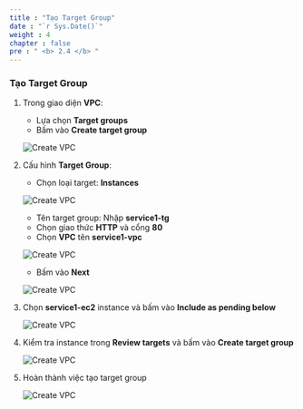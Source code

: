 ```yaml
---
title : "Tạo Target Group"
date : "`r Sys.Date()`"
weight : 4
chapter : false
pre : " <b> 2.4 </b> "
---
```


### Tạo Target Group

1. Trong giao diện **VPC**:
    - Lựa chọn **Target groups**
    - Bấm vào **Create target group**

    ![Create VPC](/images/2/2.4-targetgroup/0001-createtargetgroup.PNG?featherlight=false&width=90pc)

2. Cấu hình **Target Group**:
    - Chọn loại target: **Instances**

    ![Create VPC](/images/2/2.4-targetgroup/0002-createtargetgroup.PNG?featherlight=false&width=90pc)

    - Tên target group: Nhập **service1-tg**
    - Chọn giao thức **HTTP** và cổng **80**
    - Chọn **VPC** tên **service1-vpc**

    ![Create VPC](/images/2/2.4-targetgroup/0003-createtargetgroup.PNG?featherlight=false&width=70pc)

    - Bấm vào **Next**

    ![Create VPC](/images/2/2.4-targetgroup/0004-createtargetgroup.PNG?featherlight=false&width=90pc)

3. Chọn **service1-ec2** instance và bấm vào **Include as pending below**

    ![Create VPC](/images/2/2.4-targetgroup/0005-createtargetgroup.PNG?featherlight=false&width=90pc)

4. Kiểm tra instance trong **Review targets** và bấm vào **Create target group**

    ![Create VPC](/images/2/2.4-targetgroup/0006-createtargetgroup.PNG?featherlight=false&width=90pc)

5. Hoàn thành việc tạo target group

    ![Create VPC](/images/2/2.4-targetgroup/0007-createtargetgroup.PNG?featherlight=false&width=90pc)